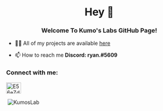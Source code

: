 <h1 align="center">Hey 👋</h1>
<h3 align="center">Welcome To Kumo's Labs GitHub Page!</h3>

- 👨‍💻 All of my projects are available [here](https://github.com/KumosLab)

- 📫 How to reach me **Discord: ryan.#5609**

<h3 align="left">Connect with me:</h3>
<p align="left">
<a href="https://discord.gg/E56eZdNjK4" target="blank"><img align="center" src="https://raw.githubusercontent.com/rahuldkjain/github-profile-readme-generator/master/src/images/icons/Social/discord.svg" alt="E56eZdNjK4" height="30" width="40" /></a>
</p>

<p>&nbsp;<img align="center" src="https://github-readme-stats.vercel.app/api?username=KumosLab&show_icons=true&theme=dark&locale=en" alt="KumosLab" /></p>
